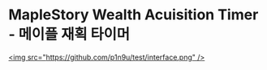 # MapleStory Wealth Acuisition Timer - 메이플 재획 타이머
[<img src="https://github.com/p1n9u/test/interface.png" />](https://github.com/p1n9u/test/blob/main/interface.png)
